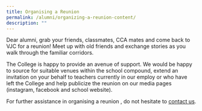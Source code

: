```yaml
---
title: Organising a Reunion
permalink: /alumni/organizing-a-reunion-content/
description: ""
---
```

Dear alumni, grab your friends, classmates, CCA mates and come back to VJC for a reunion! Meet up with old friends and exchange stories as you walk through the familiar corridors.

The College is happy to provide an avenue of support. We would be happy to source for suitable venues within the school compound, extend an invitation on your behalf to teachers currently in our employ or who have left the College and help publicize the reunion on our media pages (instagram, facebook and school website).

For further assistance in organising a reunion , do not hesitate to [contact us](mailto:victoria_jc@moe.edu.sg).